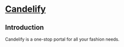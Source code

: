 # [Candelify](https://candelify-react.netlify.app/)

## Introduction

Candelify is a one-stop portal for all your fashion needs.
